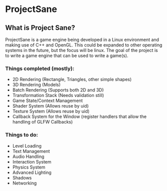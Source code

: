 # ProjectSane

## What is Project Sane?
ProjectSane is a game engine being developed in a Linux environment and making use of C++ and OpenGL. This could be expanded to other operating systems in the future, but the focus will be linux. The goal of the project is to write a game engine that can be used to write a game(s).
  
### Things completed (mostly):
* 2D Rendering (Rectangle, Triangles, other simple shapes)
* 3D Rendering (Models)
* Batch Rendering (Supports both 2D and 3D)
* Transformation Stack (Needs validation still)
* Game State/Context Management
* Shader System (Allows reuse by uid)
* Texture System (Allows reuse by uid)
* Callback System for the Window (register handlers that allow the handling of GLFW Callbacks)

### Things to do:
* Level Loading
* Text Management
* Audio Handling
* Interaction System
* Physics System
* Advanced Lighting
* Shadows
* Networking
